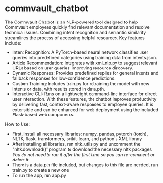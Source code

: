 # commvault_chatbot
The Commvault Chatbot is an NLP-powered tool designed to help Commvault employees quickly find relevant documentation and resolve technical issues. Combining intent recognition and semantic similarity streamlines the process of accessing helpful resources. Key features include:
- Intent Recognition: A PyTorch-based neural network classifies user queries into predefined categories using training data from intents.json.
- Article Recommendation: Integrates with xml_nlp.py to suggest relevant URLs based on user queries, improving resource discovery.
- Dynamic Responses: Provides predefined replies for general intents and fallback responses for low-confidence predictions.
- Custom Training: Includes train.py for retraining the model with new intents or data, with results stored in data.pth.
- Interactive CLI: Runs on a lightweight command-line interface for direct user interaction.
With these features, the chatbot improves productivity by delivering fast, context-aware responses to employee queries. It is extensible and can be enhanced for web deployment using the included Flask-based web components.

How to Use:
- First, install all necessary libraries: numpy, pandas, pytorch (torch), NLTK, flask, transformers, scikit-learn, and python's XML library 
- After installing all libraries, run nltk_utils.py and uncomment the "nltk.download()" program to download the necessary nltk packages *You do not need to run it after the first time so you can re-comment or delete it* 
- There is a data.pth file included, but changes to this file are needed, run train.py to create a new one
- To run the app, run app.py
